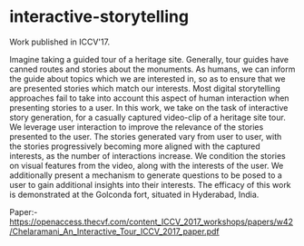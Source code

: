# interactive-storytelling

Work published in ICCV'17. 

Imagine taking a guided tour of a heritage site. Generally, tour guides have canned routes and stories about the monuments. As humans, we can inform the guide about topics which we are interested in, so as to ensure that we are presented stories which match our interests. Most digital storytelling approaches fail to take into account this aspect of human interaction when presenting stories to a user. In this work, we take on the task of interactive story generation, for a casually captured video-clip of a heritage site tour. We leverage user interaction to improve the relevance of the stories presented to the user. The stories generated vary from user to user, with the stories progressively becoming more aligned with the captured interests, as the number of interactions increase. We condition the stories on visual
features from the video, along with the interests of the user.
We additionally present a mechanism to generate questions to be posed to a user to gain additional insights into their interests. The efficacy of this work is demonstrated at the Golconda fort, situated in Hyderabad, India.

Paper:- https://openaccess.thecvf.com/content_ICCV_2017_workshops/papers/w42/Chelaramani_An_Interactive_Tour_ICCV_2017_paper.pdf
